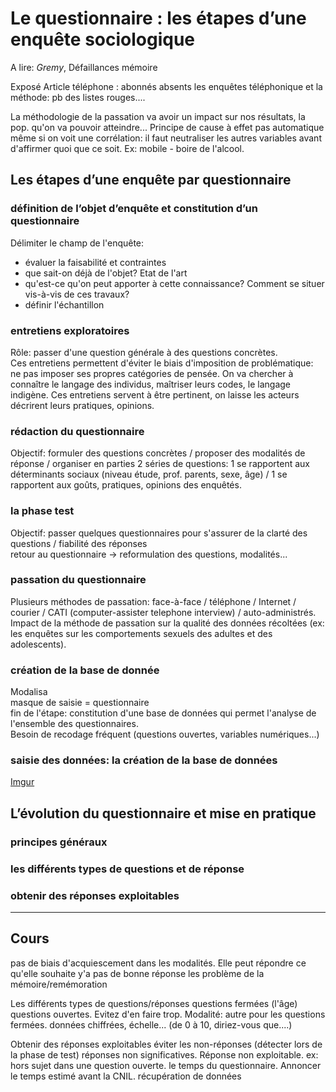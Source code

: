 # Le questionnaire : les étapes d’une enquête sociologique

A lire: _Gremy_, Défaillances mémoire

Exposé
Article téléphone : abonnés absents
les enquêtes téléphonique et la méthode: pb des listes rouges....

La méthodologie de la passation va avoir un impact sur nos résultats, la pop. qu'on va pouvoir atteindre...
Principe de cause à effet pas automatique même si on voit une corrélation: il faut neutraliser les autres variables avant d'affirmer quoi que ce soit. Ex: mobile - boire de l'alcool.

## Les étapes d’une enquête par questionnaire

### définition de l’objet d’enquête et constitution d’un questionnaire

Délimiter le champ de l'enquête:
* évaluer la faisabilité et contraintes
* que sait-on déjà de l'objet? Etat de l'art
* qu'est-ce qu'on peut apporter à cette connaissance? Comment se situer vis-à-vis de ces travaux?
* définir l'échantillon

### entretiens exploratoires

Rôle: passer d'une question générale à des questions concrètes.  
Ces entretiens permettent d'éviter le biais d'imposition de problématique: ne pas imposer ses propres catégories de pensée. On va chercher à connaître le langage des individus, maîtriser leurs codes, le langage indigène. Ces entretiens servent à être pertinent, on laisse les acteurs décrirent leurs pratiques, opinions.

### rédaction du questionnaire

Objectif: formuler des questions concrètes / proposer des modalités de réponse / organiser en parties
2 séries de questions: 1 se rapportent aux déterminants sociaux (niveau étude, prof. parents, sexe, âge) / 1 se rapportent aux goûts, pratiques, opinions des enquêtés.

### la phase test

Objectif: passer quelques questionnaires pour s'assurer de la clarté des questions / fiabilité des réponses  
retour au questionnaire -> reformulation des questions, modalités...

### passation du questionnaire

Plusieurs méthodes de passation: face-à-face / téléphone / Internet / courier / CATI (computer-assister telephone interview) / auto-administrés.
Impact de la méthode de passation sur la qualité des données récoltées (ex: les enquêtes sur les comportements sexuels des adultes et des adolescents).

### création de la base de donnée

Modalisa  
masque de saisie = questionnaire  
fin de l'étape: constitution d'une base de données qui permet l'analyse de l'ensemble des questionnaires.  
Besoin de recodage fréquent (questions ouvertes, variables numériques...)

### saisie des données: la création de la base de données

[Imgur](https://i.imgur.com/ZGVrDIh.png)

## L’évolution du questionnaire et mise en pratique

### principes généraux
### les différents types de questions et de réponse
### obtenir des réponses exploitables

---

## Cours

pas de biais d'acquiescement dans les modalités. Elle peut répondre ce qu'elle souhaite y'a pas de bonne réponse
les problème de la mémoire/remémoration

Les différents types de questions/réponses
questions fermées (l'âge)
questions ouvertes. Evitez d'en faire trop.
Modalité: autre pour les questions fermées.
données chiffrées, échelle... (de 0 à 10, diriez-vous que....)

Obtenir des réponses exploitables
éviter les non-réponses (détecter lors de la phase de test)
réponses non significatives. Réponse non exploitable. ex: hors sujet dans une question ouverte.
le temps du questionnaire. Annoncer le temps estimé avant
la CNIL. récupération de données

